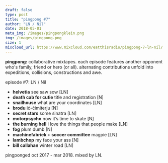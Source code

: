 ```yaml
---
draft: false
type: post
title: "pingpong #7" 
author: "LN / Nil"
date: 2018-05-01
meta_img: /images/pingpongklein.png
img: /images/pingpong.png
size: 1
mixcloud_url: https://www.mixcloud.com/eatthisradio/pingpong-7-ln-nil/
---
```


**pingpong:** collaborative mixtapes. 
each episode features another opponent who's family, friend or hero (or all). alternating contributions unfold into expeditions, collisions, constructions and awe.

episode #7: LN / Nil

- **helvetia** see saw sow [LN]
- **death cab for cutie** title and registration [N]
- **snailhouse** what are your coordinates [LN]
- **brodu** iċ-ċimiterju [N]
- **secret stars** some sinatra [LN]
- **motorpsycho** now it’s time to skate [N]
- **the burning hell** i love the things that people make [LN]
- **fog** plum dumb [N]
- **machinefabriek + soccer committee** magpie [LN]
- **lambchop** my face your ass [N]
- **bill callahan** winter road [LN]

pingponged oct 2017 - mar 2018. 
mixed by LN.
